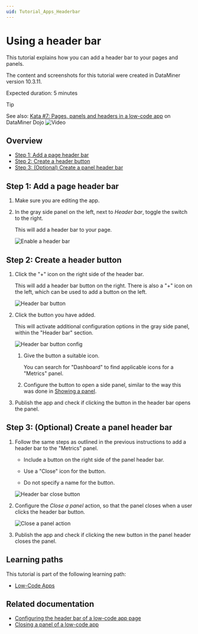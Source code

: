 ```yaml
---
uid: Tutorial_Apps_Headerbar
---
```

# Using a header bar

This tutorial explains how you can add a header bar to your pages and panels.

The content and screenshots for this tutorial were created in DataMiner version 10.3.11.

Expected duration: 5 minutes

> [!TIP]
> See also: [Kata #7: Pages, panels and headers in a low-code app](https://community.dataminer.services/courses/kata-7/) on DataMiner Dojo ![Video](~/user-guide/images/video_Duo.png)

## Overview

- [Step 1: Add a page header bar](#step-1-add-a-page-header-bar)
- [Step 2: Create a header button](#step-2-create-a-header-button)
- [Step 3: (Optional) Create a panel header bar](#step-3-optional-create-a-panel-header-bar)

## Step 1: Add a page header bar

1. Make sure you are editing the app.

1. In the gray side panel on the left, next to *Header bar*, toggle the switch to the right.

   This will add a header bar to your page.

   ![Enable a header bar](~/user-guide/images/HeaderBarOption.png)

## Step 2: Create a header button

1. Click the "+" icon on the right side of the header bar.

   This will add a header bar button on the right. There is also a "+" icon on the left, which can be used to add a button on the left.

   ![Header bar button](~/user-guide/images/HeaderbarButton.png)

1. Click the button you have added.

   This will activate additional configuration options in the gray side panel, within the "Header bar" section.

   ![Header bar button config](~/user-guide/images/HeaderBarButtonConfig.png)

   1. Give the button a suitable icon.

      You can search for "Dashboard" to find applicable icons for a "Metrics" panel.

   1. Configure the button to open a side panel, similar to the way this was done in [Showing a panel](xref:Tutorial_Apps_Panel).

1. Publish the app and check if clicking the button in the header bar opens the panel.

## Step 3: (Optional) Create a panel header bar

1. Follow the same steps as outlined in the previous instructions to add a header bar to the "Metrics" panel.

   - Include a button on the right side of the panel header bar.

   - Use a "Close" icon for the button.

   - Do not specify a name for the button.

   ![Header bar close button](~/user-guide/images/HeaderBarClose.png)

1. Configure the *Close a panel* action, so that the panel closes when a user clicks the header bar button.

   ![Close a panel action](~/user-guide/images/ClosePanelAction.png)

1. Publish the app and check if clicking the new button in the panel header closes the panel.

## Learning paths

This tutorial is part of the following learning path:

- [Low-Code Apps](xref:Tutorial_Apps)

## Related documentation

- [Configuring the header bar of a low-code app page](xref:LowCodeApps_header_config)
- [Closing a panel of a low-code app](xref:LowCodeApps_event_config#closing-a-panel-of-the-app)
